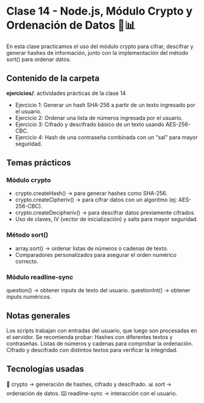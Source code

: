 # Clase 14 - Node.js, Módulo Crypto y Ordenación de Datos 🔐📊

En esta clase practicamos el uso del módulo crypto para cifrar, descifrar y generar hashes de información, junto con la implementación del método sort() para ordenar datos.

## Contenido de la carpeta

**ejercicios/**: actividades prácticas de la clase 14
* Ejercicio 1: Generar un hash SHA-256 a partir de un texto ingresado por el usuario.
* Ejercicio 2: Ordenar una lista de números ingresada por el usuario.
* Ejercicio 3: Cifrado y descifrado básico de un texto usando AES-256-CBC.
* Ejercicio 4: Hash de una contraseña combinada con un "sal" para mayor seguridad.

## Temas prácticos
### Módulo crypto
* crypto.createHash() → para generar hashes como SHA-256.
* crypto.createCipheriv() → para cifrar datos con un algoritmo (ej: AES-256-CBC).
* crypto.createDecipheriv() → para descifrar datos previamente cifrados.
* Uso de claves, IV (vector de inicialización) y salts para mayor seguridad.

### Método sort()
* array.sort() → ordenar listas de números o cadenas de texto.
* Comparadores personalizados para asegurar el orden numérico correcto.

### Módulo readline-sync
question() → obtener inputs de texto del usuario.
questionInt() → obtener inputs numéricos.

## Notas generales
Los scripts trabajan con entradas del usuario, que luego son procesadas en el servidor.
Se recomienda probar: Hashes con diferentes textos y contraseñas. Listas de números y cadenas para comprobar la ordenación. Cifrado y descifrado con distintos textos para verificar la integridad.

## Tecnologías usadas
🔐 crypto → generación de hashes, cifrado y descifrado.
📊 sort → ordenación de datos.
⌨️ readline-sync → interacción con el usuario.